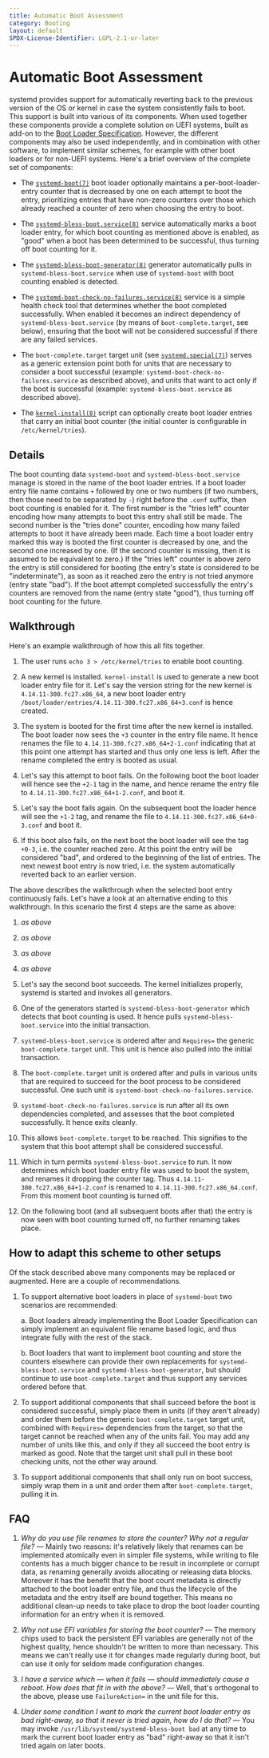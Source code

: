 ```yaml
---
title: Automatic Boot Assessment
category: Booting
layout: default
SPDX-License-Identifier: LGPL-2.1-or-later
---
```


# Automatic Boot Assessment

systemd provides support for automatically reverting back to the previous
version of the OS or kernel in case the system consistently fails to boot. This
support is built into various of its components. When used together these
components provide a complete solution on UEFI systems, built as add-on to the
[Boot Loader Specification](BOOT_LOADER_SPECIFICATION.md).
However, the different components may also be used independently, and in
combination with other software, to implement similar schemes, for example with
other boot loaders or for non-UEFI systems. Here's a brief overview of the
complete set of components:

* The
  [`systemd-boot(7)`](https://www.freedesktop.org/software/systemd/man/systemd-boot.html)
  boot loader optionally maintains a per-boot-loader-entry counter that is
  decreased by one on each attempt to boot the entry, prioritizing entries that
  have non-zero counters over those which already reached a counter of zero
  when choosing the entry to boot.

* The
  [`systemd-bless-boot.service(8)`](https://www.freedesktop.org/software/systemd/man/systemd-bless-boot.service.html)
  service automatically marks a boot loader entry, for which boot counting as
  mentioned above is enabled, as "good" when a boot has been determined to be
  successful, thus turning off boot counting for it.

* The
  [`systemd-bless-boot-generator(8)`](https://www.freedesktop.org/software/systemd/man/systemd-bless-boot-generator.html)
  generator automatically pulls in `systemd-bless-boot.service` when use of
  `systemd-boot` with boot counting enabled is detected.

* The
  [`systemd-boot-check-no-failures.service(8)`](https://www.freedesktop.org/software/systemd/man/systemd-boot-check-no-failures.service.html)
  service is a simple health check tool that determines whether the boot
  completed successfully. When enabled it becomes an indirect dependency of
  `systemd-bless-boot.service` (by means of `boot-complete.target`, see
  below), ensuring that the boot will not be considered successful if there are
  any failed services.

* The `boot-complete.target` target unit (see
  [`systemd.special(7)`](https://www.freedesktop.org/software/systemd/man/systemd.special.html))
  serves as a generic extension point both for units that are necessary to
  consider a boot successful (example: `systemd-boot-check-no-failures.service`
  as described above), and units that want to act only if the boot is
  successful (example: `systemd-bless-boot.service` as described above).

* The
  [`kernel-install(8)`](https://www.freedesktop.org/software/systemd/man/kernel-install.html)
  script can optionally create boot loader entries that carry an initial boot
  counter (the initial counter is configurable in `/etc/kernel/tries`).

## Details

The boot counting data `systemd-boot` and `systemd-bless-boot.service`
manage is stored in the name of the boot loader entries. If a boot loader entry
file name contains `+` followed by one or two numbers (if two numbers, then
those need to be separated by `-`) right before the `.conf` suffix, then boot
counting is enabled for it. The first number is the "tries left" counter
encoding how many attempts to boot this entry shall still be made. The second
number is the "tries done" counter, encoding how many failed attempts to boot
it have already been made. Each time a boot loader entry marked this way is
booted the first counter is decreased by one, and the second one increased by
one. (If the second counter is missing, then it is assumed to be equivalent to
zero.) If the "tries left" counter is above zero the entry is still considered
for booting (the entry's state is considered to be "indeterminate"), as soon as
it reached zero the entry is not tried anymore (entry state "bad"). If the boot
attempt completed successfully the entry's counters are removed from the name
(entry state "good"), thus turning off boot counting for the future.

## Walkthrough

Here's an example walkthrough of how this all fits together.

1. The user runs `echo 3 > /etc/kernel/tries` to enable boot counting.

2. A new kernel is installed. `kernel-install` is used to generate a new boot
   loader entry file for it. Let's say the version string for the new kernel is
   `4.14.11-300.fc27.x86_64`, a new boot loader entry
   `/boot/loader/entries/4.14.11-300.fc27.x86_64+3.conf` is hence created.

3. The system is booted for the first time after the new kernel is
   installed. The boot loader now sees the `+3` counter in the entry file
   name. It hence renames the file to `4.14.11-300.fc27.x86_64+2-1.conf`
   indicating that at this point one attempt has started and thus only one less
   is left. After the rename completed the entry is booted as usual.

4. Let's say this attempt to boot fails. On the following boot the boot loader
   will hence see the `+2-1` tag in the name, and hence rename the entry file to
   `4.14.11-300.fc27.x86_64+1-2.conf`, and boot it.

5. Let's say the boot fails again. On the subsequent boot the loader hence will
   see the `+1-2` tag, and rename the file to
   `4.14.11-300.fc27.x86_64+0-3.conf` and boot it.

6. If this boot also fails, on the next boot the boot loader will see the
   tag `+0-3`, i.e. the counter reached zero. At this point the entry will be
   considered "bad", and ordered to the beginning of the list of entries. The
   next newest boot entry is now tried, i.e. the system automatically reverted
   back to an earlier version.

The above describes the walkthrough when the selected boot entry continuously
fails. Let's have a look at an alternative ending to this walkthrough. In this
scenario the first 4 steps are the same as above:

1. *as above*

2. *as above*

3. *as above*

4. *as above*

5. Let's say the second boot succeeds. The kernel initializes properly, systemd
   is started and invokes all generators.

6. One of the generators started is `systemd-bless-boot-generator` which
   detects that boot counting is used. It hence pulls
   `systemd-bless-boot.service` into the initial transaction.

7. `systemd-bless-boot.service` is ordered after and `Requires=` the generic
   `boot-complete.target` unit. This unit is hence also pulled into the initial
   transaction.

8. The `boot-complete.target` unit is ordered after and pulls in various units
   that are required to succeed for the boot process to be considered
   successful. One such unit is `systemd-boot-check-no-failures.service`.

9. `systemd-boot-check-no-failures.service` is run after all its own
   dependencies completed, and assesses that the boot completed
   successfully. It hence exits cleanly.

10. This allows `boot-complete.target` to be reached. This signifies to the
    system that this boot attempt shall be considered successful.

11. Which in turn permits `systemd-bless-boot.service` to run. It now
    determines which boot loader entry file was used to boot the system, and
    renames it dropping the counter tag. Thus
    `4.14.11-300.fc27.x86_64+1-2.conf` is renamed to
    `4.14.11-300.fc27.x86_64.conf`. From this moment boot counting is turned
    off.

12. On the following boot (and all subsequent boots after that) the entry is
    now seen with boot counting turned off, no further renaming takes place.

## How to adapt this scheme to other setups

Of the stack described above many components may be replaced or augmented. Here
are a couple of recommendations.

1. To support alternative boot loaders in place of `systemd-boot` two scenarios
   are recommended:

    a. Boot loaders already implementing the Boot Loader Specification can simply
       implement an equivalent file rename based logic, and thus integrate fully
       with the rest of the stack.

    b. Boot loaders that want to implement boot counting and store the counters
       elsewhere can provide their own replacements for
       `systemd-bless-boot.service` and `systemd-bless-boot-generator`, but should
       continue to use `boot-complete.target` and thus support any services
       ordered before that.

2. To support additional components that shall succeed before the boot is
   considered successful, simply place them in units (if they aren't already)
   and order them before the generic `boot-complete.target` target unit,
   combined with `Requires=` dependencies from the target, so that the target
   cannot be reached when any of the units fail. You may add any number of
   units like this, and only if they all succeed the boot entry is marked as
   good. Note that the target unit shall pull in these boot checking units, not
   the other way around.

3. To support additional components that shall only run on boot success, simply
   wrap them in a unit and order them after `boot-complete.target`, pulling it
   in.

## FAQ

1. *Why do you use file renames to store the counter? Why not a regular file?*
   — Mainly two reasons: it's relatively likely that renames can be implemented
   atomically even in simpler file systems, while writing to file contents has
   a much bigger chance to be result in incomplete or corrupt data, as renaming
   generally avoids allocating or releasing data blocks. Moreover it has the
   benefit that the boot count metadata is directly attached to the boot loader
   entry file, and thus the lifecycle of the metadata and the entry itself are
   bound together. This means no additional clean-up needs to take place to
   drop the boot loader counting information for an entry when it is removed.

2. *Why not use EFI variables for storing the boot counter?* — The memory chips
   used to back the persistent EFI variables are generally not of the highest
   quality, hence shouldn't be written to more than necessary. This means we
   can't really use it for changes made regularly during boot, but can use it
   only for seldom made configuration changes.

3. *I have a service which — when it fails — should immediately cause a
   reboot. How does that fit in with the above?* — Well, that's orthogonal to
   the above, please use `FailureAction=` in the unit file for this.

4. *Under some condition I want to mark the current boot loader entry as bad
   right-away, so that it never is tried again, how do I do that?* — You may
   invoke `/usr/lib/systemd/systemd-bless-boot bad` at any time to mark the
   current boot loader entry as "bad" right-away so that it isn't tried again
   on later boots.

